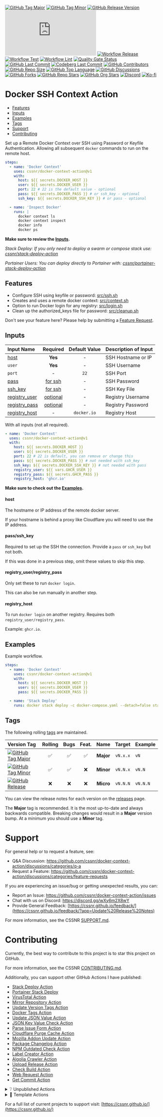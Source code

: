 [![GitHub Tag Major](https://img.shields.io/github/v/tag/cssnr/docker-context-action?sort=semver&filter=!v*.*&logo=git&logoColor=white&labelColor=585858&label=%20)](https://github.com/cssnr/docker-context-action/tags)
[![GitHub Tag Minor](https://img.shields.io/github/v/tag/cssnr/docker-context-action?sort=semver&filter=!v*.*.*&logo=git&logoColor=white&labelColor=585858&label=%20)](https://github.com/cssnr/docker-context-action/releases)
[![GitHub Release Version](https://img.shields.io/github/v/release/cssnr/docker-context-action?logo=git&logoColor=white&labelColor=585858&label=%20)](https://github.com/cssnr/docker-context-action/releases/latest)
[![GitHub Dist Size](https://img.shields.io/github/size/cssnr/docker-context-action/dist%2Findex.js?logo=bookstack&logoColor=white&label=dist%20size)](https://github.com/cssnr/docker-context-action/blob/master/src)
[![Workflow Release](https://img.shields.io/github/actions/workflow/status/cssnr/docker-context-action/release.yaml?logo=cachet&label=release)](https://github.com/cssnr/docker-context-action/actions/workflows/release.yaml)
[![Workflow Test](https://img.shields.io/github/actions/workflow/status/cssnr/docker-context-action/test.yaml?logo=cachet&label=test)](https://github.com/cssnr/docker-context-action/actions/workflows/test.yaml)
[![Workflow Lint](https://img.shields.io/github/actions/workflow/status/cssnr/docker-context-action/lint.yaml?logo=cachet&label=lint)](https://github.com/cssnr/docker-context-action/actions/workflows/lint.yaml)
[![Quality Gate Status](https://sonarcloud.io/api/project_badges/measure?project=cssnr_docker-context-action&metric=alert_status)](https://sonarcloud.io/summary/new_code?id=cssnr_docker-context-action)
[![GitHub Last Commit](https://img.shields.io/github/last-commit/cssnr/docker-context-action?logo=github&label=updated)](https://github.com/cssnr/docker-context-action/pulse)
[![Codeberg Last Commit](https://img.shields.io/gitea/last-commit/cssnr/docker-context-action/master?gitea_url=https%3A%2F%2Fcodeberg.org%2F&logo=codeberg&logoColor=white&label=updated)](https://codeberg.org/cssnr/docker-context-action)
[![GitHub Contributors](https://img.shields.io/github/contributors/cssnr/docker-context-action?logo=github)](https://github.com/cssnr/docker-context-action/graphs/contributors)
[![GitHub Repo Size](https://img.shields.io/github/repo-size/cssnr/docker-context-action?logo=bookstack&logoColor=white&label=repo%20size)](https://github.com/cssnr/docker-context-action?tab=readme-ov-file#readme)
[![GitHub Top Language](https://img.shields.io/github/languages/top/cssnr/docker-context-action?logo=sharp&logoColor=white)](https://github.com/cssnr/docker-context-action)
[![GitHub Discussions](https://img.shields.io/github/discussions/cssnr/docker-context-action?logo=github)](https://github.com/cssnr/docker-context-action/discussions)
[![GitHub Forks](https://img.shields.io/github/forks/cssnr/docker-context-action?style=flat&logo=github)](https://github.com/cssnr/docker-context-action/forks)
[![GitHub Repo Stars](https://img.shields.io/github/stars/cssnr/docker-context-action?style=flat&logo=github)](https://github.com/cssnr/docker-context-action/stargazers)
[![GitHub Org Stars](https://img.shields.io/github/stars/cssnr?style=flat&logo=github&label=org%20stars)](https://cssnr.github.io/)
[![Discord](https://img.shields.io/discord/899171661457293343?logo=discord&logoColor=white&label=discord&color=7289da)](https://discord.gg/wXy6m2X8wY)
[![Ko-fi](https://img.shields.io/badge/Ko--fi-72a5f2?logo=kofi&label=support)](https://ko-fi.com/cssnr)

# Docker SSH Context Action

- [Features](#Features)
- [Inputs](#Inputs)
- [Examples](#Examples)
- [Tags](#Tags)
- [Support](#Support)
- [Contributing](#Contributing)

Set up a Remote Docker Context over SSH using Password or Keyfile Authentication.
Allowing all subsequent `docker` commands to run on the remote host.

```yaml
steps:
  - name: 'Docker Context'
    uses: cssnr/docker-context-action@v1
    with:
      host: ${{ secrets.DOCKER_HOST }}
      user: ${{ secrets.DOCKER_USER }}
      port: 22 # 22 is the default value - optional
      pass: ${{ secrets.DOCKER_PASS }} # or ssh_key - optional
      ssh_key: ${{ secrets.DOCKER_SSH_KEY }} # or pass - optional

  - name: 'Inspect Docker'
    runs: |
      docker context ls
      docker context inspect
      docker info
      docker ps
```

**Make sure to review the [Inputs](#Inputs).**

_Stack Deploy: If you only need to deploy a swarm or compose stack use: [cssnr/stack-deploy-action](https://github.com/cssnr/stack-deploy-action)_

_Portainer Users: You can deploy directly to Portainer with: [cssnr/portainer-stack-deploy-action](https://github.com/cssnr/portainer-stack-deploy-action)_

## Features

- Configure SSH using keyfile or password: [src/ssh.sh](src/ssh.sh)
- Creates and uses a remote docker context: [src/context.sh](src/context.sh)
- Option to run Docker login for any registry: [src/login.sh](src/login.sh)
- Clean up the authorized_keys file for password: [src/cleanup.sh](src/cleanup.sh)

Don't see your feature here? Please help by submitting a [Feature Request](https://github.com/cssnr/docker-context-action/discussions/categories/feature-requests).

## Inputs

| Input&nbsp;Name                              |                Required                 | Default&nbsp;Value | Description&nbsp;of&nbsp;Input |
| :------------------------------------------- | :-------------------------------------: | :----------------: | :----------------------------- |
| [host](#host)                                |                 **Yes**                 |         -          | SSH Hostname or IP             |
| `user`                                       |                 **Yes**                 |         -          | SSH Username                   |
| `port`                                       |                    -                    |        `22`        | SSH Port                       |
| [pass](#passssh_key)                         |         [for ssh](#passssh_key)         |         -          | SSH Password                   |
| [ssh_key](#passssh_key)                      |         [for ssh](#passssh_key)         |         -          | SSH Key File                   |
| [registry_user](#registry_userregistry_pass) | [optional](#registry_userregistry_pass) |         -          | Registry Username              |
| [registry_pass](#registry_userregistry_pass) | [optional](#registry_userregistry_pass) |         -          | Registry Password              |
| [registry_host](#registry_host)              |                    -                    |    `docker.io`     | Registry Host                  |

With all inputs (not all required).

```yaml
- name: 'Docker Context'
  uses: cssnr/docker-context-action@v1
  with:
    host: ${{ secrets.DOCKER_HOST }}
    user: ${{ secrets.DOCKER_USER }}
    port: 22 # 22 is default, you can remove or change this
    pass: ${{ secrets.DOCKER_PASS }} # not needed with ssh_key
    ssh_key: ${{ secrets.DOCKER_SSH_KEY }} # not needed with pass
    registry_user: ${{ vars.GHCR_USER }}
    registry_pass: ${{ secrets.GHCR_PASS }}
    registry_host: 'ghcr.io'
```

**Make sure to check out the [Examples](#Examples).**

#### host

The hostname or IP address of the remote docker server.

If your hostname is behind a proxy like Cloudflare you will need to use the IP address.

#### pass/ssh_key

Required to set up the SSH the connection. Provide a `pass` or `ssh_key` but not both.

If this was done in a previous step, omit these values to skip this step.

#### registry_user/registry_pass

Only set these to run `docker login`.

This can also be run manually in another step.

#### registry_host

To run `docker login` on another registry. Requires both `registry_user/registry_pass`.

Example: `ghcr.io`.

## Examples

Example workflow.

```yaml
steps:
  - name: 'Docker Context'
    uses: cssnr/docker-context-action@v1
    with:
      host: ${{ secrets.DOCKER_HOST }}
      user: ${{ secrets.DOCKER_USER }}
      pass: ${{ secrets.DOCKER_PASS }}

  - name: 'Stack Deploy'
    runs: docker stack deploy -c docker-compose.yaml --detach=false stack-name
```

## Tags

The following rolling [tags](https://github.com/cssnr/docker-context-action/tags) are maintained.

| Version&nbsp;Tag                                                                                                                                                                                                           | Rolling | Bugs | Feat. |   Name    |  Target  | Example  |
| :------------------------------------------------------------------------------------------------------------------------------------------------------------------------------------------------------------------------- | :-----: | :--: | :---: | :-------: | :------: | :------- |
| [![GitHub Tag Major](https://img.shields.io/github/v/tag/cssnr/docker-context-action?sort=semver&filter=!v*.*&style=for-the-badge&label=%20&color=44cc10)](https://github.com/cssnr/docker-context-action/releases/latest) |   ✅    |  ✅  |  ✅   | **Major** | `vN.x.x` | `vN`     |
| [![GitHub Tag Minor](https://img.shields.io/github/v/tag/cssnr/docker-context-action?sort=semver&filter=!v*.*.*&style=for-the-badge&label=%20&color=blue)](https://github.com/cssnr/docker-context-action/releases/latest) |   ✅    |  ✅  |  ❌   | **Minor** | `vN.N.x` | `vN.N`   |
| [![GitHub Release](https://img.shields.io/github/v/release/cssnr/docker-context-action?style=for-the-badge&label=%20&color=red)](https://github.com/cssnr/docker-context-action/releases/latest)                           |   ❌    |  ❌  |  ❌   | **Micro** | `vN.N.N` | `vN.N.N` |

You can view the release notes for each version on the [releases](https://github.com/cssnr/docker-context-action/releases) page.

The **Major** tag is recommended. It is the most up-to-date and always backwards compatible.
Breaking changes would result in a **Major** version bump. At a minimum you should use a **Minor** tag.

# Support

For general help or to request a feature, see:

- Q&A Discussion: https://github.com/cssnr/docker-context-action/discussions/categories/q-a
- Request a Feature: https://github.com/cssnr/docker-context-action/discussions/categories/feature-requests

If you are experiencing an issue/bug or getting unexpected results, you can:

- Report an Issue: https://github.com/cssnr/docker-context-action/issues
- Chat with us on Discord: https://discord.gg/wXy6m2X8wY
- Provide General Feedback: [https://cssnr.github.io/feedback/](https://cssnr.github.io/feedback/?app=Update%20Release%20Notes)

For more information, see the CSSNR [SUPPORT.md](https://github.com/cssnr/.github/blob/master/.github/SUPPORT.md#support).

# Contributing

Currently, the best way to contribute to this project is to star this project on GitHub.

For more information, see the CSSNR [CONTRIBUTING.md](https://github.com/cssnr/.github/blob/master/.github/CONTRIBUTING.md#contributing).

Additionally, you can support other GitHub Actions I have published:

- [Stack Deploy Action](https://github.com/cssnr/stack-deploy-action?tab=readme-ov-file#readme)
- [Portainer Stack Deploy](https://github.com/cssnr/portainer-stack-deploy-action?tab=readme-ov-file#readme)
- [VirusTotal Action](https://github.com/cssnr/virustotal-action?tab=readme-ov-file#readme)
- [Mirror Repository Action](https://github.com/cssnr/mirror-repository-action?tab=readme-ov-file#readme)
- [Update Version Tags Action](https://github.com/cssnr/update-version-tags-action?tab=readme-ov-file#readme)
- [Docker Tags Action](https://github.com/cssnr/docker-tags-action?tab=readme-ov-file#readme)
- [Update JSON Value Action](https://github.com/cssnr/update-json-value-action?tab=readme-ov-file#readme)
- [JSON Key Value Check Action](https://github.com/cssnr/json-key-value-check-action?tab=readme-ov-file#readme)
- [Parse Issue Form Action](https://github.com/cssnr/parse-issue-form-action?tab=readme-ov-file#readme)
- [Cloudflare Purge Cache Action](https://github.com/cssnr/cloudflare-purge-cache-action?tab=readme-ov-file#readme)
- [Mozilla Addon Update Action](https://github.com/cssnr/mozilla-addon-update-action?tab=readme-ov-file#readme)
- [Package Changelog Action](https://github.com/cssnr/package-changelog-action?tab=readme-ov-file#readme)
- [NPM Outdated Check Action](https://github.com/cssnr/npm-outdated-action?tab=readme-ov-file#readme)
- [Label Creator Action](https://github.com/cssnr/label-creator-action?tab=readme-ov-file#readme)
- [Algolia Crawler Action](https://github.com/cssnr/algolia-crawler-action?tab=readme-ov-file#readme)
- [Upload Release Action](https://github.com/cssnr/upload-release-action?tab=readme-ov-file#readme)
- [Check Build Action](https://github.com/cssnr/check-build-action?tab=readme-ov-file#readme)
- [Web Request Action](https://github.com/cssnr/web-request-action?tab=readme-ov-file#readme)
- [Get Commit Action](https://github.com/cssnr/get-commit-action?tab=readme-ov-file#readme)

<details><summary>❔ Unpublished Actions</summary>

These actions are not published on the Marketplace, but may be useful.

- [cssnr/draft-release-action](https://github.com/cssnr/draft-release-action?tab=readme-ov-file#readme) - Keep a draft release ready to publish.
- [cssnr/env-json-action](https://github.com/cssnr/env-json-action?tab=readme-ov-file#readme) - Convert env file to json or vice versa.
- [cssnr/push-artifacts-action](https://github.com/cssnr/push-artifacts-action?tab=readme-ov-file#readme) - Sync files to a remote host with rsync.
- [smashedr/update-release-notes-action](https://github.com/smashedr/update-release-notes-action?tab=readme-ov-file#readme) - Update release notes.
- [smashedr/combine-release-notes-action](https://github.com/smashedr/combine-release-notes-action?tab=readme-ov-file#readme) - Combine release notes.

---

</details>

<details><summary>📝 Template Actions</summary>

These are basic action templates that I use for creating new actions.

- [js-test-action](https://github.com/smashedr/js-test-action?tab=readme-ov-file#readme) - JavaScript
- [py-test-action](https://github.com/smashedr/py-test-action?tab=readme-ov-file#readme) - Python
- [ts-test-action](https://github.com/smashedr/ts-test-action?tab=readme-ov-file#readme) - TypeScript
- [docker-test-action](https://github.com/smashedr/docker-test-action?tab=readme-ov-file#readme) - Docker Image

Note: The `docker-test-action` builds, runs and pushes images to [GitHub Container Registry](https://docs.github.com/en/packages/working-with-a-github-packages-registry/working-with-the-container-registry).

---

</details>

For a full list of current projects to support visit: [https://cssnr.github.io/](https://cssnr.github.io/)
